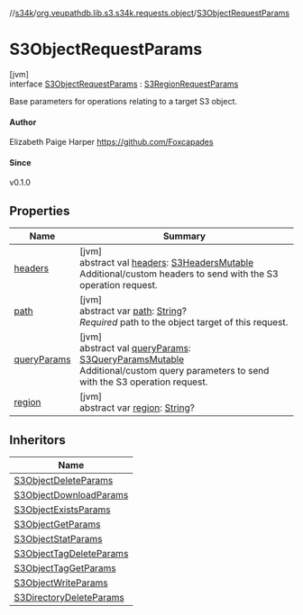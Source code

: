 //[s34k](../../../index.md)/[org.veupathdb.lib.s3.s34k.requests.object](../index.md)/[S3ObjectRequestParams](index.md)

# S3ObjectRequestParams

[jvm]\
interface [S3ObjectRequestParams](index.md) : [S3RegionRequestParams](../../org.veupathdb.lib.s3.s34k.requests/-s3-region-request-params/index.md)

Base parameters for operations relating to a target S3 object.

#### Author

Elizabeth Paige Harper https://github.com/Foxcapades

#### Since

v0.1.0

## Properties

| Name | Summary |
|---|---|
| [headers](../../org.veupathdb.lib.s3.s34k.requests/-s3-request-params/headers.md) | [jvm]<br>abstract val [headers](../../org.veupathdb.lib.s3.s34k.requests/-s3-request-params/headers.md): [S3HeadersMutable](../../org.veupathdb.lib.s3.s34k.fields.headers/-s3-headers-mutable/index.md)<br>Additional/custom headers to send with the S3 operation request. |
| [path](path.md) | [jvm]<br>abstract var [path](path.md): [String](https://kotlinlang.org/api/latest/jvm/stdlib/kotlin/-string/index.html)?<br>*Required* path to the object target of this request. |
| [queryParams](../../org.veupathdb.lib.s3.s34k.requests/-s3-request-params/query-params.md) | [jvm]<br>abstract val [queryParams](../../org.veupathdb.lib.s3.s34k.requests/-s3-request-params/query-params.md): [S3QueryParamsMutable](../../org.veupathdb.lib.s3.s34k.fields.query_params/-s3-query-params-mutable/index.md)<br>Additional/custom query parameters to send with the S3 operation request. |
| [region](../../org.veupathdb.lib.s3.s34k.requests/-s3-region-request-params/region.md) | [jvm]<br>abstract var [region](../../org.veupathdb.lib.s3.s34k.requests/-s3-region-request-params/region.md): [String](https://kotlinlang.org/api/latest/jvm/stdlib/kotlin/-string/index.html)? |

## Inheritors

| Name |
|---|
| [S3ObjectDeleteParams](../-s3-object-delete-params/index.md) |
| [S3ObjectDownloadParams](../-s3-object-download-params/index.md) |
| [S3ObjectExistsParams](../-s3-object-exists-params/index.md) |
| [S3ObjectGetParams](../-s3-object-get-params/index.md) |
| [S3ObjectStatParams](../-s3-object-stat-params/index.md) |
| [S3ObjectTagDeleteParams](../-s3-object-tag-delete-params/index.md) |
| [S3ObjectTagGetParams](../-s3-object-tag-get-params/index.md) |
| [S3ObjectWriteParams](../-s3-object-write-params/index.md) |
| [S3DirectoryDeleteParams](../../org.veupathdb.lib.s3.s34k.requests.object.directory/-s3-directory-delete-params/index.md) |
